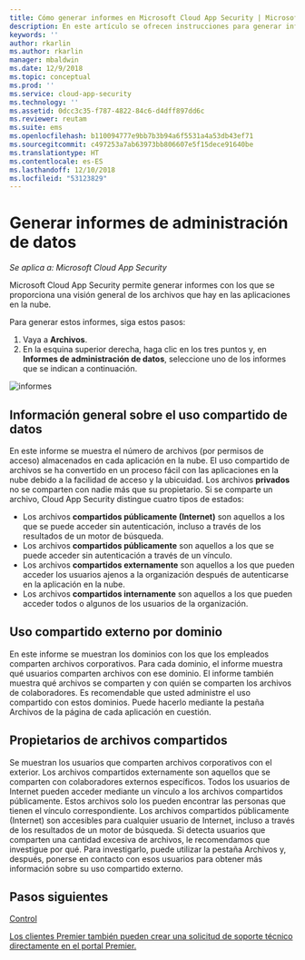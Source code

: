 ```yaml
---
title: Cómo generar informes en Microsoft Cloud App Security | Microsoft Docs
description: En este artículo se ofrecen instrucciones para generar informes de administración de datos en Microsoft Cloud App Security.
keywords: ''
author: rkarlin
ms.author: rkarlin
manager: mbaldwin
ms.date: 12/9/2018
ms.topic: conceptual
ms.prod: ''
ms.service: cloud-app-security
ms.technology: ''
ms.assetid: 0dcc3c35-f787-4822-84c6-d4dff897dd6c
ms.reviewer: reutam
ms.suite: ems
ms.openlocfilehash: b110094777e9bb7b3b94a6f5531a4a53db43ef71
ms.sourcegitcommit: c497253a7ab63973bb806607e5f15dece91640be
ms.translationtype: HT
ms.contentlocale: es-ES
ms.lasthandoff: 12/10/2018
ms.locfileid: "53123829"
---
```

# <a name="generate-data-management-reports"></a>Generar informes de administración de datos

*Se aplica a: Microsoft Cloud App Security*

Microsoft Cloud App Security permite generar informes con los que se proporciona una visión general de los archivos que hay en las aplicaciones en la nube.

Para generar estos informes, siga estos pasos:

1. Vaya a **Archivos**. 
2. En la esquina superior derecha, haga clic en los tres puntos y, en **Informes de administración de datos**, seleccione uno de los informes que se indican a continuación.

 ![informes](./media/reports.png)

## <a name="data-sharing-overview"></a>Información general sobre el uso compartido de datos 

En este informe se muestra el número de archivos (por permisos de acceso) almacenados en cada aplicación en la nube. El uso compartido de archivos se ha convertido en un proceso fácil con las aplicaciones en la nube debido a la facilidad de acceso y la ubicuidad. Los archivos **privados** no se comparten con nadie más que su propietario. Si se comparte un archivo, Cloud App Security distingue cuatro tipos de estados:
- Los archivos **compartidos públicamente (Internet)** son aquellos a los que se puede acceder sin autenticación, incluso a través de los resultados de un motor de búsqueda.
 - Los archivos **compartidos públicamente** son aquellos a los que se puede acceder sin autenticación a través de un vínculo.
 - Los archivos **compartidos externamente** son aquellos a los que pueden acceder los usuarios ajenos a la organización después de autenticarse en la aplicación en la nube.
- Los archivos **compartidos internamente** son aquellos a los que pueden acceder todos o algunos de los usuarios de la organización.

## <a name="outbound-sharing-by-domain"></a>Uso compartido externo por dominio

En este informe se muestran los dominios con los que los empleados comparten archivos corporativos. Para cada dominio, el informe muestra qué usuarios comparten archivos con ese dominio. El informe también muestra qué archivos se comparten y con quién se comparten los archivos de colaboradores. Es recomendable que usted administre el uso compartido con estos dominios. Puede hacerlo mediante la pestaña Archivos de la página de cada aplicación en cuestión.

## <a name="owners-of-shared-files"></a>Propietarios de archivos compartidos

Se muestran los usuarios que comparten archivos corporativos con el exterior. Los archivos compartidos externamente son aquellos que se comparten con colaboradores externos específicos. Todos los usuarios de Internet pueden acceder mediante un vínculo a los archivos compartidos públicamente. Estos archivos solo los pueden encontrar las personas que tienen el vínculo correspondiente. Los archivos compartidos públicamente (Internet) son accesibles para cualquier usuario de Internet, incluso a través de los resultados de un motor de búsqueda. Si detecta usuarios que comparten una cantidad excesiva de archivos, le recomendamos que investigue por qué. Para investigarlo, puede utilizar la pestaña Archivos y, después, ponerse en contacto con esos usuarios para obtener más información sobre su uso compartido externo.


  
## <a name="next-steps"></a>Pasos siguientes 
[Control](control.md)   

[Los clientes Premier también pueden crear una solicitud de soporte técnico directamente en el portal Premier.](https://premier.microsoft.com/)  
  
  